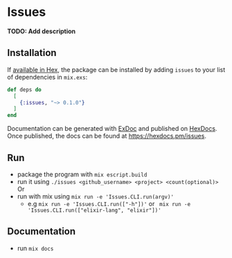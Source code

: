 # Issues

**TODO: Add description**

## Installation

If [available in Hex](https://hex.pm/docs/publish), the package can be installed
by adding `issues` to your list of dependencies in `mix.exs`:

```elixir
def deps do
  [
    {:issues, "~> 0.1.0"}
  ]
end
```

Documentation can be generated with [ExDoc](https://github.com/elixir-lang/ex_doc)
and published on [HexDocs](https://hexdocs.pm). Once published, the docs can
be found at <https://hexdocs.pm/issues>.

## Run
- package the program with `mix escript.build`
- run it using ```./issues <github_username> <project> <count(optional)>```
Or
- run with mix using `mix run -e 'Issues.CLI.run(argv)'` 
  - e.g `mix run -e 'Issues.CLI.run(["-h"])'` or ` mix run -e 'Issues.CLI.run(["elixir-lang", "elixir"])'`

## Documentation
- run `mix docs`
